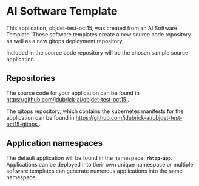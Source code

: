 # AI Software Template

This application, objdet-test-oct15, was created from an AI Software Template. These software templates create a new source code repository as well as a new gitops deployment repository.

Included in the source code repository will be the chosen sample source application.

## Repositories

The source code for your application can be found in [https://github.com/jdubrick-ai/objdet-test-oct15 ](https://github.com/jdubrick-ai/objdet-test-oct15 ).
 
The gitops repository, which contains the kubernetes manifests for the application can be found in 
[https://github.com/jdubrick-ai/objdet-test-oct15-gitops ](https://github.com/jdubrick-ai/objdet-test-oct15-gitops ). 

## Application namespaces 

The default application will be found in the namespace: **`rhtap-app`**. Applications can be deployed into their own unique namespace or multiple software templates can generate numerous applications into the same namespace.